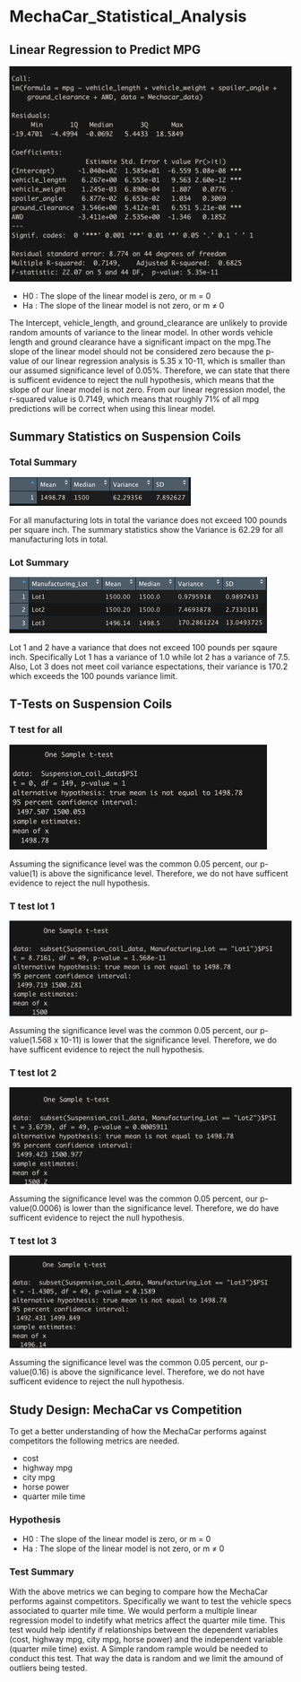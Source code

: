 # MechaCar_Statistical_Analysis

## Linear Regression to Predict MPG
![Mpg Summary Statistics](/images/mpg_linear_regression.png)

- H0 : The slope of the linear model is zero, or m = 0
- Ha : The slope of the linear model is not zero, or m ≠ 0

The Intercept, vehicle_length, and ground_clearance are unlikely to provide random amounts of variance to the linear model. In other words vehicle length and ground clearance have a significant impact on the mpg.The slope of the linear model should not be considered zero because the p-value of our linear regression analysis is 5.35 x 10-11, which is smaller than our assumed significance level of 0.05%. Therefore, we can state that there is sufficent evidence to reject the null hypothesis, which means that the slope of our linear model is not zero. From our linear regression model, the r-squared value is 0.7149, which means that roughly 71% of all mpg predictions will be correct when using this linear model.

## Summary Statistics on Suspension Coils

### Total Summary
![Total Summary Statistics](/images/total_summary2.png)

For all manufacturing lots in total the variance does not exceed 100 pounds per square inch. The summary statistics show the Variance is 62.29 for all manufacturing lots in total.

### Lot Summary
![Lot Summary Statistics](/images/lot_summary2.png)

Lot 1 and 2 have a variance that does not exceed 100 pounds per sqaure inch. Specifically Lot 1 has a variance of 1.0 while lot 2 has a variance of 7.5. Also, Lot 3 does not meet coil variance espectations, their variance is 170.2 which exceeds the 100 pounds variance limit.


## T-Tests on Suspension Coils
### T test for all
![t test for all](/images/t_test_for_all.png)

Assuming the significance level was the common 0.05 percent, our p-value(1) is above the significance level. Therefore, we do not have sufficent evidence to reject the null hypothesis.

### T test lot 1
![t test lot1](/images/t_test_lot1.png)

Assuming the significance level was the common 0.05 percent, our p-value(1.568 x 10-11) is lower that the significance level. Therefore, we do have sufficent evidence to reject the null hypothesis.

### T test lot 2
![t test lot2](/images/t_test_lot2.png)

Assuming the significance level was the common 0.05 percent, our p-value(0.0006) is lower than the significance level. Therefore, we do have sufficent evidence to reject the null hypothesis.

### T test lot 3
![t test lot3](/images/t_test_lot3.png)

Assuming the significance level was the common 0.05 percent, our p-value(0.16) is above the significance level. Therefore, we do not have sufficent evidence to reject the null hypothesis.

## Study Design: MechaCar vs Competition
To get a better understanding of how the MechaCar performs against competitors the following metrics are needed. 
- cost
- highway mpg
- city mpg
- horse power
- quarter mile time

### Hypothesis
- H0 : The slope of the linear model is zero, or m = 0
- Ha : The slope of the linear model is not zero, or m ≠ 0

### Test Summary
With the above metrics we can beging to compare how the MechaCar performs against competitors. Specifically we want to test the vehicle specs associated to quarter mile time. We would perform a multiple linear regression model to indetify what metrics affect the quarter mile time. This test would help identify if relationships between the dependent variables (cost, highway mpg, city mpg, horse power) and the independent variable (quarter mile time) exist. A Simple random rample would be needed to conduct this test. That way the data is random and we limit the amound of outliers being tested.


